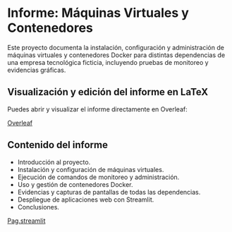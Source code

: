 # Informe: Máquinas Virtuales y Contenedores

Este proyecto documenta la instalación, configuración y administración de máquinas virtuales y contenedores Docker para distintas dependencias de una empresa tecnológica ficticia, incluyendo pruebas de monitoreo y evidencias gráficas.

## Visualización y edición del informe en LaTeX

Puedes abrir y visualizar el informe directamente en Overleaf:

[Overleaf](https://www.overleaf.com/read/wtjztxhnjpdh#a525b0)  

## Contenido del informe

- Introducción al proyecto.
- Instalación y configuración de máquinas virtuales.
- Ejecución de comandos de monitoreo y administración.
- Uso y gestión de contenedores Docker.
- Evidencias y capturas de pantallas de todas las dependencias.
- Despliegue de aplicaciones web con Streamlit.
- Conclusiones.

[Pag.streamlit](https://proyecto2digitales3-8dafhbjdwmvcwsbtgqspq5.streamlit.app/)

